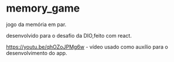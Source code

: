 # memory_game
jogo da memória em par.

desenvolvido para o desafio da DIO,feito com react.

https://youtu.be/qhOZoJPMg6w - vídeo usado como auxílio para o desenvolvimento do app.
